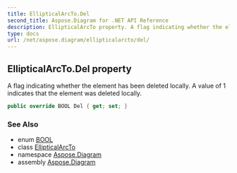 ```yaml
---
title: EllipticalArcTo.Del
second_title: Aspose.Diagram for .NET API Reference
description: EllipticalArcTo property. A flag indicating whether the element has been deleted locally. A value of 1 indicates that the element was deleted locally
type: docs
url: /net/aspose.diagram/ellipticalarcto/del/
---
```

## EllipticalArcTo.Del property

A flag indicating whether the element has been deleted locally. A value of 1 indicates that the element was deleted locally.

```csharp
public override BOOL Del { get; set; }
```

### See Also

* enum [BOOL](../../bool/)
* class [EllipticalArcTo](../)
* namespace [Aspose.Diagram](../../ellipticalarcto/)
* assembly [Aspose.Diagram](../../../)


